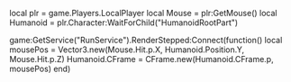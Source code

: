 local plr = game.Players.LocalPlayer
local Mouse = plr:GetMouse()
local Humanoid = plr.Character:WaitForChild("HumanoidRootPart")

game:GetService("RunService").RenderStepped:Connect(function()
    local mousePos = Vector3.new(Mouse.Hit.p.X, Humanoid.Position.Y, Mouse.Hit.p.Z)
    Humanoid.CFrame = CFrame.new(Humanoid.CFrame.p, mousePos)
end)
